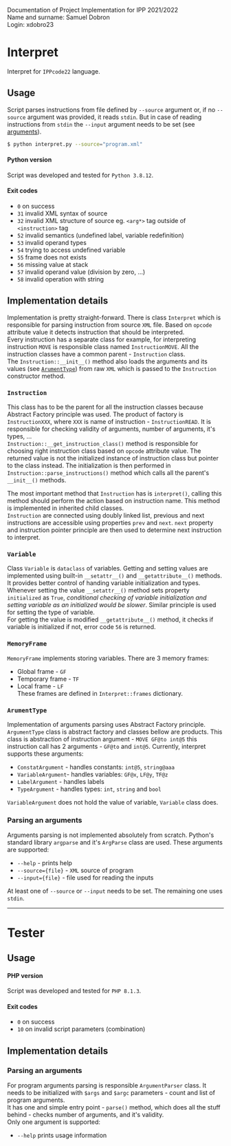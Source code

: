 Documentation of Project Implementation for IPP 2021/2022  
Name and surname: Samuel Dobron  
Login: xdobro23  

# Interpret
Interpret for `IPPcode22` language.
## Usage
Script parses instructions from file defined by `--source` argument or, if no
`--source` argument was provided, it reads `stdin`. But in case of reading
instructions from `stdin` the `--input` argument needs to be set (see [arguments](#parsing-an-arguments)).
```bash
$ python interpret.py --source="program.xml"
```
#### Python version
Script was developed and tested for `Python 3.8.12`.

#### Exit codes
- `0` on success
- `31` invalid XML syntax of source
- `32` invalid XML structure of source eg. `<arg*>` tag outside of `<instruction>` tag
- `52` invalid semantics (undefined label, variable redefinition)
- `53` invalid operand types
- `54` trying to access undefined variable
- `55` frame does not exists
- `56` missing value at stack
- `57` invalid operand value (division by zero, ...)
- `58` invalid operation with string

## Implementation details
Implementation is pretty straight-forward. There is class `Interpret` which is responsible for
parsing instruction from source `XML` file. Based on `opcode` attribute value it detects instruction
that should be interpreted.  
Every instruction has a separate class for example, for interpreting instruction `MOVE` is 
responsible class named `InstructionMOVE`. All the instruction classes have a common parent - `Instruction` class.  
The `Instruction::__init__()` method also loads the arguments and its values (see [`ArumentType`](#argumenttype)) from raw `XML` which is passed 
to the `Instruction` constructor method.


### `Instruction`
This class has to be the parent for all the instruction classes because Abstract Factory principle
was used. The product of factory is `InstructionXXX`, where `XXX` is name of instruction - `InstructionREAD`.
It is responsible for checking 
validity of arguments, number of arguments, it's types, ...  
`Instruction::__get_instruction_class()` method is responsible for choosing right instruction
class based on `opcode` attribute value. The returned value is not the initialized instance
of instruction class but pointer to the class instead. The initialization is then performed 
in `Instruction::parse_instructions()` method which calls all the parent's `__init__()` methods.
  
The most important method that `Instruction` has is `interpret()`, calling this method should
perform the action based on instruction name. This method is implemented in inherited child classes.  
`Instruction` are connected using doubly linked list, previous and next instructions are
accessible using properties `prev` and `next`. `next` property and instruction pointer
principle are then used to determine next instruction to interpret.

### `Variable`
Class `Variable` is `dataclass` of variables. Getting and setting values are implemented
using built-in `__setattr__()` and `__getattribute__()` methods. It provides better control
of handing variable initialization and types.  
Whenever setting the value `__setattr__()` method sets property `initialized` as `True`,
_conditional checking of variable initialization and setting variable as an initialized 
would be slower_. Similar principle is used for setting the type of variable.  
For getting the value is modified `__getattribute__()` method, it checks if variable is 
initialized if not, error code `56` is returned.

### `MemoryFrame`
`MemoryFrame` implements storing variables. There are 3 memory frames:
- Global frame - `GF`
- Temporary frame - `TF`
- Local frame - `LF`  
These frames are defined in `Interpret::frames` dictionary.

### `ArumentType`
Implementation of arguments parsing uses Abstract Factory principle. `ArgumentType` class is abstract factory
and classes bellow are products.
This class is abstraction of instruction argument - `MOVE GF@to int@5` this instruction call
has 2 arguments - `GF@to` and `int@5`. Currently, interpret supports these arguments:
- `ConstatArgument` - handles constants: `int@5`, `string@aaa`
- `VariableArgument`- handles variables: `GF@x`, `LF@y`, `TF@z`
- `LabelArgument` - handles labels
- `TypeArgument` - handles types: `int`, `string` and `bool`  

`VariableArgument` does not hold the value of variable, `Variable` class does.

### Parsing an arguments
Arguments parsing is not implemented absolutely from scratch. Python's standard library
`argparse` and it's `ArgParse` class are used. These arguments are supported:
- `--help` - prints help
- `--source={file}` - `XML` source of program
- `--input={file}` - file used for reading the inputs  

At least one of `--source` or `--input` needs to be set. The remaining
one uses `stdin`.

---

# Tester
## Usage

#### PHP version
Script was developed and tested for `PHP 8.1.3`.

#### Exit codes
- `0` on success
- `10` on invalid script parameters (combination)

## Implementation details

### Parsing an arguments
For program arguments parsing is responsible
`ArgumentParser` class. It needs to be initialized with
`$args` and `$argc` parameters - count and list of program
arguments.   
It has one and simple entry point - `parse()` method, which
does all the stuff behind - checks number of arguments,
and it's validity.  
Only one argument is supported:
- `--help` prints usage information

